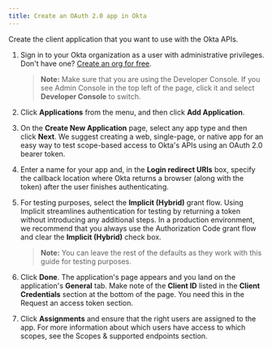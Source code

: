 ```yaml
---
title: Create an OAuth 2.0 app in Okta
---
```

Create the client application that you want to use with the Okta APIs.

1. Sign in to your Okta organization as a user with administrative privileges. Don't have one? [Create an org for free](https://developer.okta.com/signup).

    > **Note:** Make sure that you are using the Developer Console. If you see Admin Console in the top left of the page, click it and select **Developer Console** to switch.

2. Click **Applications** from the menu, and then click **Add Application**.

3. On the **Create New Application** page, select any app type and then click **Next**. We suggest creating a web, single-page, or native app for an easy way to test scope-based access to Okta's APIs using an OAuth 2.0 bearer token.

4. Enter a name for your app and, in the **Login redirect URIs** box, specify the callback location where Okta returns a browser (along with the token) after the user finishes authenticating.

5. For testing purposes, select the **Implicit (Hybrid)** grant flow. Using Implicit streamlines authentication for testing by returning a token without introducing any additional steps. In a production environment, we recommend that you always use the Authorization Code grant flow and clear the **Implicit (Hybrid)** check box.

    > **Note:** You can leave the rest of the defaults as they work with this guide for testing purposes.

6. Click **Done**. The application's page appears and you land on the application's **General** tab. Make note of the **Client ID** listed in the **Client Credentials** section at the bottom of the page. You need this in the <GuideLink link="../request-access-token">Request an access token</GuideLink> section.

7. Click **Assignments** and ensure that the right users are assigned to the app. For more information about which users have access to which scopes, see the <GuideLink link="../scopes">Scopes & supported endpoints</GuideLink> section.

<NextSectionLink/>
